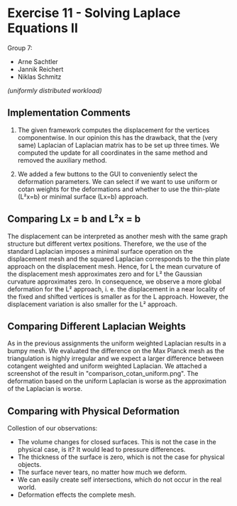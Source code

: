 # Exercise 11 - Solving Laplace Equations II

Group 7: 
- Arne Sachtler
- Jannik Reichert
- Niklas Schmitz 

_(uniformly distributed workload)_

## Implementation Comments

1. The given framework computes the displacement for the vertices componentwise.
In our opinion this has the drawback, that the (very same) Laplacian of Laplacian matrix
has to be set up three times. We computed the update for all coordinates in the same
method and removed the auxiliary method.

2. We added a few buttons to the GUI to conveniently select the deformation parameters.
We can select if we want to use uniform or cotan weights for the deformations and whether
to use the thin-plate (L²x=b) or minimal surface (Lx=b) approach.

## Comparing Lx = b and L²x = b

The displacement can be interpreted as another mesh with the same graph structure but different vertex positions.
Therefore, we the use of the standard Laplacian imposes a minimal surface operation on the displacement mesh and the
squared Laplacian corresponds to the thin plate approach on the displacement mesh. Hence, for L the mean curvature of
the displacement mesh approximates zero and for L² the Gaussian curvature approximates zero. In consequence, we observe
a more global deformation for the L² approach, i. e. the displacement in a near locality of the fixed and shifted vertices
is smaller as for the L approach. However, the displacement variation is also smaller for the L² approach.

## Comparing Different Laplacian Weights

As in the previous assignments the uniform weighted Laplacian results in a bumpy mesh. We evaluated the difference on the
Max Planck mesh as the triangulation is highly irregular and we expect a larger difference between cotangent weighted and
uniform weighted Laplacian. We attached a screenshot of the result in "comparison_cotan_uniform.png". The deformation
based on the uniform Laplacian is worse as the approximation of the Laplacian is worse.

## Comparing with Physical Deformation

Collestion of our observations:
- The volume changes for closed surfaces. This is not the case in the physical case, is it? It would lead to pressure differences.
- The thickness of the surface is zero, which is not the case for physical objects.
- The surface never tears, no matter how much we deform.
- We can easily create self intersections, which do not occur in the real world.
- Deformation effects the complete mesh.


